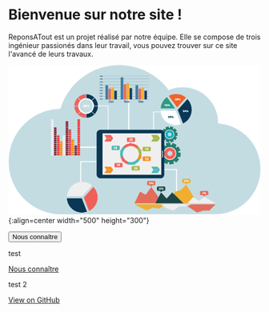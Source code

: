 <head>
  <meta charset="utf-8" />
  <title>RéponsAtout</title>
</head>


# Bienvenue sur notre site !

ReponsATout est un projet réalisé par notre équipe. Elle se compose de trois ingénieur passionés dans leur travail, vous pouvez trouver sur ce site l'avancé de leurs travaux.

![Banner](./assets/Images/page_p.png){:align=center width="500" height="300"}


<button type="button" class="btn btn-info">Nous connaître</button>

test

<a href="https://github.com/Eva-Joly/ReponsAtout" class="btn btn-info">Nous connaître</a>

test 2

<a href="{{ site.github.repository_url }}" id="view-on-github" class="button"><span>View on GitHub</span></a> 
